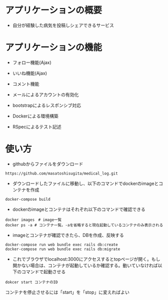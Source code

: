 # アプリケーションの概要

* 自分が経験した病気を投稿しシェアできるサービス

# アプリケーションの機能

* フォロー機能(Ajax)

* いいね機能(Ajax)

* コメント機能

* メールによるアカウントの有効化

* bootstrapによるレスポンシブ対応

* Dockerによる環境構築

* RSpecによるテスト記述

# 使い方

* githubからファイルをダウンロード

```
https://github.com/masatoshisugita/medical_log.git
```

* ダウンロードしたファイルに移動し、以下のコマンドでdockerのimageとコンテナを作成

```
docker-compose build
```

* dockerのimageとコンテナはそれぞれ以下のコマンドで確認できる

```
docker images　# image一覧
docker ps -a # コンテナ一覧。-aを省略すると現在起動しているコンテナのみ表示される
```

* imageとコンテナが確認できたら、DBを作成、反映する

```
docker-compose run web bundle exec rails db:create
docker-compose run web bundle exec rails db:migrate
```
* これでブラウザでlocalhost:3000にアクセスするとtopページが開く。もし開かない場合は、コンテナが起動しているか確認する。動いていなければ以下のコマンドで起動させる
```
dokcer start コンテナのID
```
コンテナを停止させるには「start」を「stop」に変えればよい

